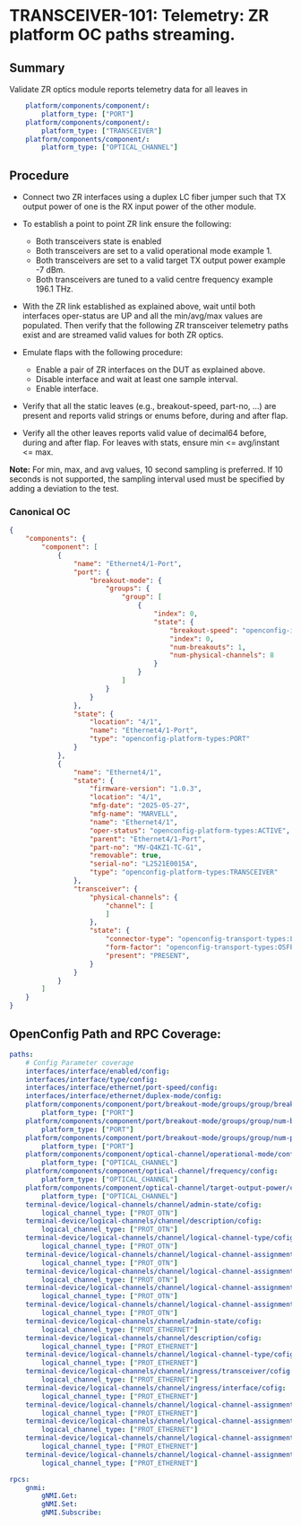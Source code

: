 # TRANSCEIVER-101: Telemetry: ZR platform OC paths streaming.

## Summary

Validate ZR optics module reports telemetry data for all leaves in

```yaml
    platform/components/component/:
        platform_type: ["PORT"]
    platform/components/component/:
        platform_type: ["TRANSCEIVER"]
    platform/components/component/:
        platform_type: ["OPTICAL_CHANNEL"]
```

## Procedure

*   Connect two ZR interfaces using a duplex LC fiber jumper such that TX
    output power of one is the RX input power of the other module.

*   To establish a point to point ZR link ensure the following:
      * Both transceivers state is enabled
      * Both transceivers are set to a valid operational mode
        example 1.      
      * Both transceivers are set to a valid target TX output power
        example -7 dBm.
      * Both transceivers are tuned to a valid centre frequency
        example 196.1 THz.

*   With the ZR link established as explained above, wait until
    both interfaces oper-status are UP and all the min/avg/max values are 
    populated. Then verify that the following ZR transceiver telemetry paths 
    exist and are streamed valid values for both ZR optics.

*   Emulate flaps with the following procedure:
    *   Enable a pair of ZR interfaces on the DUT as explained above.
    *   Disable interface and wait at least one sample interval.
    *   Enable interface.

*   Verify that all the static leaves (e.g., breakout-speed, part-no, ...)
    are present and reports valid strings or enums before, during and after flap.

*   Verify all the other leaves reports valid value of decimal64 before, 
    during and after flap. For leaves with stats, ensure min <= avg/instant <= max.

**Note:** For min, max, and avg values, 10 second sampling is preferred. If 
          10 seconds is not supported, the sampling interval used must be
          specified by adding a deviation to the test.

### Canonical OC
```json
{
    "components": {
        "component": [
            {
                "name": "Ethernet4/1-Port",
                "port": {
                    "breakout-mode": {
                        "groups": {
                            "group": [
                                {
                                    "index": 0,
                                    "state": {
                                        "breakout-speed": "openconfig-if-ethernet:SPEED_800GB",
                                        "index": 0,
                                        "num-breakouts": 1,
                                        "num-physical-channels": 8
                                    }
                                }
                            ]
                        }
                    }
                },
                "state": {
                    "location": "4/1",
                    "name": "Ethernet4/1-Port",
                    "type": "openconfig-platform-types:PORT"
                }
            },
            {
                "name": "Ethernet4/1",
                "state": {
                    "firmware-version": "1.0.3",
                    "location": "4/1",
                    "mfg-date": "2025-05-27",
                    "mfg-name": "MARVELL",
                    "name": "Ethernet4/1",
                    "oper-status": "openconfig-platform-types:ACTIVE",
                    "parent": "Ethernet4/1-Port",
                    "part-no": "MV-Q4KZ1-TC-G1",
                    "removable": true,
                    "serial-no": "L2521E0015A",
                    "type": "openconfig-platform-types:TRANSCEIVER"
                },
                "transceiver": {
                    "physical-channels": {
                        "channel": [
                        ]
                    },
                    "state": {
                        "connector-type": "openconfig-transport-types:LC_CONNECTOR",
                        "form-factor": "openconfig-transport-types:OSFP",
                        "present": "PRESENT",
                    }
                }
            }
        ]
    }
}
```

## OpenConfig Path and RPC Coverage:

```yaml
paths:
    # Config Parameter coverage
    interfaces/interface/enabled/config:
    interfaces/interface/type/config:
    interfaces/interface/ethernet/port-speed/config:
    interfaces/interface/ethernet/duplex-mode/config:
    platform/components/component/port/breakout-mode/groups/group/breakout-speed/config:
        platform_type: ["PORT"]
    platform/components/component/port/breakout-mode/groups/group/num-breakouts/config:
        platform_type: ["PORT"]
    platform/components/component/port/breakout-mode/groups/group/num-physical-channels/config:
        platform_type: ["PORT"]
    platform/components/component/optical-channel/operational-mode/config:
        platform_type: ["OPTICAL_CHANNEL"]
    platform/components/component/optical-channel/frequency/config:
        platform_type: ["OPTICAL_CHANNEL"]
    platform/components/component/optical-channel/target-output-power/config:
        platform_type: ["OPTICAL_CHANNEL"]
    terminal-device/logical-channels/channel/admin-state/cofig:
        logical_channel_type: ["PROT_OTN"]
    terminal-device/logical-channels/channel/description/cofig:
        logical_channel_type: ["PROT_OTN"]
    terminal-device/logical-channels/channel/logical-channel-type/cofig:
        logical_channel_type: ["PROT_OTN"]
    terminal-device/logical-channels/channel/logical-channel-assignments/assignment/description/cofig:
        logical_channel_type: ["PROT_OTN"]
    terminal-device/logical-channels/channel/logical-channel-assignments/assignment/assignment-type/cofig:
        logical_channel_type: ["PROT_OTN"]
    terminal-device/logical-channels/channel/logical-channel-assignments/assignment/optical-channel/cofig:
        logical_channel_type: ["PROT_OTN"]
    terminal-device/logical-channels/channel/logical-channel-assignments/assignment/allocation/cofig:
        logical_channel_type: ["PROT_OTN"]
    terminal-device/logical-channels/channel/admin-state/cofig:
        logical_channel_type: ["PROT_ETHERNET"]
    terminal-device/logical-channels/channel/description/cofig:
        logical_channel_type: ["PROT_ETHERNET"]
    terminal-device/logical-channels/channel/logical-channel-type/cofig:
        logical_channel_type: ["PROT_ETHERNET"]
    terminal-device/logical-channels/channel/ingress/transceiver/cofig:
        logical_channel_type: ["PROT_ETHERNET"]
    terminal-device/logical-channels/channel/ingress/interface/cofig:
        logical_channel_type: ["PROT_ETHERNET"]
    terminal-device/logical-channels/channel/logical-channel-assignments/assignment/description/cofig:
        logical_channel_type: ["PROT_ETHERNET"]
    terminal-device/logical-channels/channel/logical-channel-assignments/assignment/assignment-type/cofig:
        logical_channel_type: ["PROT_ETHERNET"]
    terminal-device/logical-channels/channel/logical-channel-assignments/assignment/logical-channel/cofig:
        logical_channel_type: ["PROT_ETHERNET"]
    terminal-device/logical-channels/channel/logical-channel-assignments/assignment/allocation/cofig:
        logical_channel_type: ["PROT_ETHERNET"]

rpcs:
    gnmi:
        gNMI.Get:
        gNMI.Set:
        gNMI.Subscribe:
```


